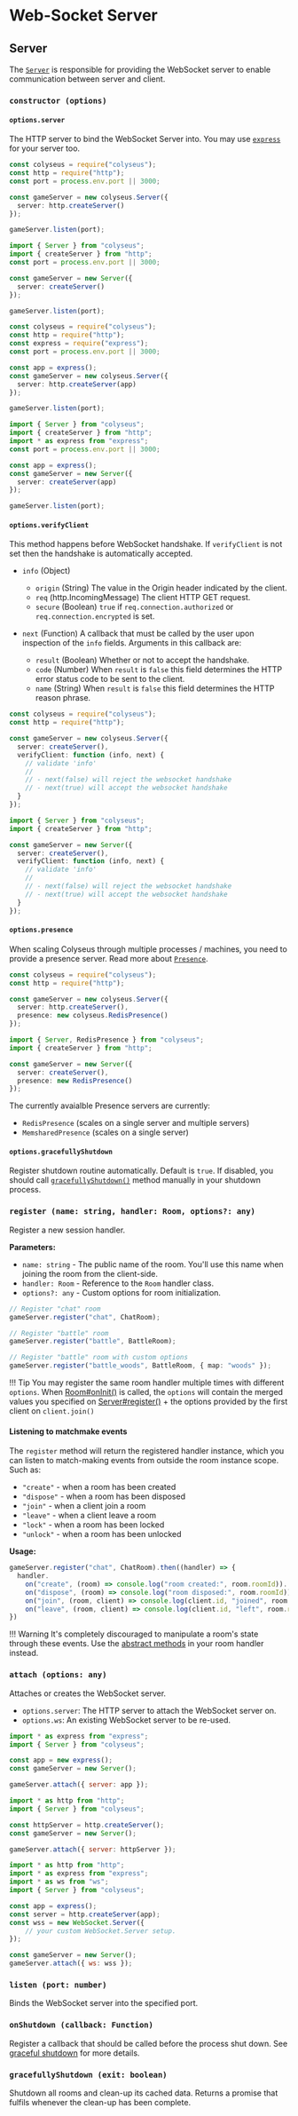 # Web-Socket Server

## Server

The [`Server`](#server) is responsible for providing the WebSocket server to enable communication between server and client.

### `constructor (options)`

#### `options.server`

The HTTP server to bind the WebSocket Server into. You may use [`express`](https://www.npmjs.com/package/express) for your server too.

```typescript fct_label="JavaScript"
const colyseus = require("colyseus");
const http = require("http");
const port = process.env.port || 3000;

const gameServer = new colyseus.Server({
  server: http.createServer()
});

gameServer.listen(port);
```

```typescript fct_label="TypeScript"
import { Server } from "colyseus";
import { createServer } from "http";
const port = process.env.port || 3000;

const gameServer = new Server({
  server: createServer()
});

gameServer.listen(port);
```

```typescript fct_label="JavaScript (express)"
const colyseus = require("colyseus");
const http = require("http");
const express = require("express");
const port = process.env.port || 3000;

const app = express();
const gameServer = new colyseus.Server({
  server: http.createServer(app)
});

gameServer.listen(port);
```

```typescript fct_label="TypeScript (express)"
import { Server } from "colyseus";
import { createServer } from "http";
import * as express from "express";
const port = process.env.port || 3000;

const app = express();
const gameServer = new Server({
  server: createServer(app)
});

gameServer.listen(port);
```

#### `options.verifyClient`

This method happens before WebSocket handshake. If `verifyClient` is not set
then the handshake is automatically accepted.

- `info` (Object)
    - `origin` (String) The value in the Origin header indicated by the client.
    - `req` (http.IncomingMessage) The client HTTP GET request.
    - `secure` (Boolean) `true` if `req.connection.authorized` or `req.connection.encrypted` is set.

- `next` (Function) A callback that must be called by the user upon inspection of the `info` fields. Arguments in this callback are:
    - `result` (Boolean) Whether or not to accept the handshake.
    - `code` (Number) When `result` is `false` this field determines the HTTP error status code to be sent to the client.
    - `name` (String) When `result` is `false` this field determines the HTTP reason phrase.

```typescript fct_label="JavaScript"
const colyseus = require("colyseus");
const http = require("http");

const gameServer = new colyseus.Server({
  server: createServer(),
  verifyClient: function (info, next) {
    // validate 'info'
    //
    // - next(false) will reject the websocket handshake
    // - next(true) will accept the websocket handshake
  }
});
```

```typescript fct_label="TypeScript"
import { Server } from "colyseus";
import { createServer } from "http";

const gameServer = new Server({
  server: createServer(),
  verifyClient: function (info, next) {
    // validate 'info'
    //
    // - next(false) will reject the websocket handshake
    // - next(true) will accept the websocket handshake
  }
});
```

#### `options.presence`

When scaling Colyseus through multiple processes / machines, you need to provide a presence server. Read more about [`Presence`](/server/presence).

```typescript fct_label="JavaScript"
const colyseus = require("colyseus");
const http = require("http");

const gameServer = new colyseus.Server({
  server: http.createServer(),
  presence: new colyseus.RedisPresence()
});
```

```typescript fct_label="TypeScript"
import { Server, RedisPresence } from "colyseus";
import { createServer } from "http";

const gameServer = new Server({
  server: createServer(),
  presence: new RedisPresence()
});
```

The currently avaialble Presence servers are currently:

- `RedisPresence` (scales on a single server and multiple servers)
- `MemsharedPresence` (scales on a single server)

#### `options.gracefullyShutdown`

Register shutdown routine automatically. Default is `true`. If disabled, you
should call [`gracefullyShutdown()`](#gracefullyshutdown-exit-boolean) method
manually in your shutdown process.

### `register (name: string, handler: Room, options?: any)`

Register a new session handler.

**Parameters:**

- `name: string` - The public name of the room. You'll use this name when joining the room from the client-side.
- `handler: Room` - Reference to the `Room` handler class.
- `options?: any` - Custom options for room initialization.

```typescript
// Register "chat" room
gameServer.register("chat", ChatRoom);

// Register "battle" room
gameServer.register("battle", BattleRoom);

// Register "battle" room with custom options
gameServer.register("battle_woods", BattleRoom, { map: "woods" });
```

!!! Tip
    You may register the same room handler multiple times with different `options`. When [Room#onInit()](http://localhost:8000/server/room/#oninit-options) is called, the `options` will contain the merged values you specified on [Server#register()](/server/api/#register-name-string-handler-room-options-any) + the options provided by the first client on `client.join()`

#### Listening to matchmake events

The `register` method will return the registered handler instance, which you can listen to match-making events from outside the room instance scope. Such as:

- `"create"` - when a room has been created
- `"dispose"` - when a room has been disposed
- `"join"` - when a client join a room
- `"leave"` - when a client leave a room
- `"lock"` - when a room has been locked
- `"unlock"` - when a room has been unlocked

**Usage:**

```typescript
gameServer.register("chat", ChatRoom).then((handler) => {
  handler.
    on("create", (room) => console.log("room created:", room.roomId)).
    on("dispose", (room) => console.log("room disposed:", room.roomId)).
    on("join", (room, client) => console.log(client.id, "joined", room.roomId)).
    on("leave", (room, client) => console.log(client.id, "left", room.roomId));
})
```

!!! Warning
    It's completely discouraged to manipulate a room's state through these events. Use the [abstract methods](/server/room/#abstract-methods) in your room handler instead.

### `attach (options: any)`

Attaches or creates the WebSocket server.

- `options.server`: The HTTP server to attach the WebSocket server on.
- `options.ws`: An existing WebSocket server to be re-used.

```javascript fct_label="Express"
import * as express from "express";
import { Server } from "colyseus";

const app = new express();
const gameServer = new Server();

gameServer.attach({ server: app });
```

```javascript fct_label="http.createServer"
import * as http from "http";
import { Server } from "colyseus";

const httpServer = http.createServer();
const gameServer = new Server();

gameServer.attach({ server: httpServer });
```

```javascript fct_label="WebSocket.Server"
import * as http from "http";
import * as express from "express";
import * as ws from "ws";
import { Server } from "colyseus";

const app = express();
const server = http.createServer(app);
const wss = new WebSocket.Server({
    // your custom WebSocket.Server setup.
});

const gameServer = new Server();
gameServer.attach({ ws: wss });
```


### `listen (port: number)`

Binds the WebSocket server into the specified port.

### `onShutdown (callback: Function)`

Register a callback that should be called before the process shut down. See [graceful shutdown](/server/graceful-shutdown/) for more details.

### `gracefullyShutdown (exit: boolean)`

Shutdown all rooms and clean-up its cached data. Returns a promise that fulfils
whenever the clean-up has been complete.
